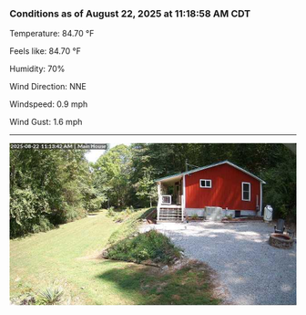 ### Conditions as of August 22, 2025 at 11:18:58 AM CDT 

Temperature: 84.70 &deg;F

Feels like: 84.70 &deg;F

Humidity: 70%

Wind Direction: NNE

Windspeed: 0.9 mph

Wind Gust: 1.6 mph

---

<img src="./images/latest.jpeg"/>

